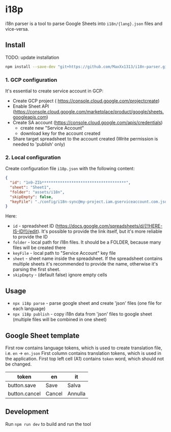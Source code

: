 # i18p

i18n parser is a tool to parse Google Sheets into `i18n/{lang}.json` files and vice-versa.

## Install

TODO: update installation

```bash
npm install --save-dev "git+https://github.com/MaxXx1313/i18n-parser.git#1.2"
```

### 1. GCP configuration

It's essential to create service account in GCP:

* Create GCP project ( https://console.cloud.google.com/projectcreate)
* Enable Sheet API (https://console.cloud.google.com/marketplace/product/google/sheets.googleapis.com)
* Create SA account (https://console.cloud.google.com/apis/credentials)
    * create new "Service Account"
    * download key for the account created
* Share target spreadsheet to the account created (Write permission is needed to 'publish' only)

### 2. Local configuration

Create configuration file `i18p.json` with the following content:

```json
{
  "id": "1n9-ZIb*************************************",
  "sheet": "Sheet1",
  "folder": "assets/i18n",
  "skipEmpty": false,
  "keyFile": "./config/i18n-sync@my-project.iam.gserviceaccount.com.json"
}

```

Here:

* `id` - spreadsheet ID (https://docs.google.com/spreadsheets/d/{!!HERE-IS-ID!!}/edit). It's possible to provide the
  link itself, but it's more reliable to provide the ID
* `folder` - local path for i18n files. It should be a FOLDER, because many files will be created there
* `keyFile` - local path to "Service Account" key file
* `sheet` - sheet name inside the spreadsheet. If the spreadsheet contains multiple sheets it's recommended to provide
  the name, otherwise it's parsing the first sheet.
* `skipEmpty` - (default false) ignore empty cells

## Usage

* `npx i18p parse` - parse google sheet and create 'json' files (one file for each language)
* `npx i18p publish` - copy i18n data from 'json' files to google sheet (multiple files will be combined in one sheet)

## Google Sheet template

First row contains language tokens, which is used to create translation file, i.e. `en` -> `en.json`
First column contains translation tokens, which is used in the application.
First top left cell (A1) contains `token` word, which should not be changed.

| token         | en     | it      |
|---------------|--------|---------|
| button.save   | Save   | Salva   |
| button.cancel | Cancel | Annulla |

## Development

Run `npm run dev` to build and run the tool
